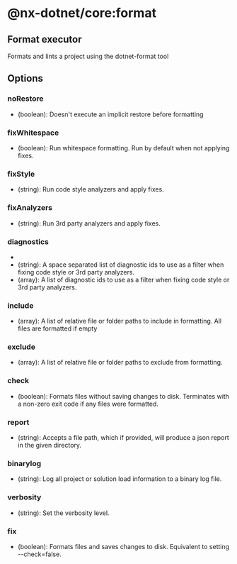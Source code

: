 # @nx-dotnet/core:format

## Format executor

Formats and lints a project using the dotnet-format tool

## Options

### noRestore

- (boolean): Doesn&#39;t execute an implicit restore before formatting

### fixWhitespace

- (boolean): Run whitespace formatting. Run by default when not applying fixes.

### fixStyle

- (string): Run code style analyzers and apply fixes.

### fixAnalyzers

- (string): Run 3rd party analyzers and apply fixes.

### diagnostics

-
- (string): A space separated list of diagnostic ids to use as a filter when fixing code style or 3rd party analyzers.
- (array): A list of diagnostic ids to use as a filter when fixing code style or 3rd party analyzers.

### include

- (array): A list of relative file or folder paths to include in formatting. All files are formatted if empty

### exclude

- (array): A list of relative file or folder paths to exclude from formatting.

### check

- (boolean): Formats files without saving changes to disk. Terminates with a non-zero exit code if any files were formatted.

### report

- (string): Accepts a file path, which if provided, will produce a json report in the given directory.

### binarylog

- (string): Log all project or solution load information to a binary log file.

### verbosity

- (string): Set the verbosity level.

### fix

- (boolean): Formats files and saves changes to disk. Equivalent to setting --check=false.
